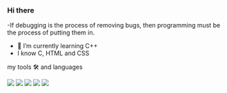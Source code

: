 ### Hi there 
-If debugging is the process of removing bugs, then programming must be the process of putting them in.

- 🌱 I’m currently learning C++ 
- I know C, HTML and CSS 


<!--
**S-h-reyash/S-h-reyash** is a ✨ _special_ ✨ repository because its `README.md` (this file) appears on your GitHub profile.

Here are some ideas to get you started:


- 🌱 I’m currently learning C++ 
 I know C, HTML (not a programming language) and CSS 
-->
my tools 🛠️ and languages

![](https://img.shields.io/badge/os-Windows10-informational?style=flat&logo=<LOGO_NAME>&logoColor=white&color=2bbc8a) 
![](https://img.shields.io/badge/editor-VSCode-informational?style=flat&logo=<LOGO_NAME>&logoColor=white&color=2bbc8a) 
![](https://img.shields.io/badge/lanuguage-C-informational?style=flat&logo=<LOGO_NAME>&logoColor=white&color=2bbc8a) ![](https://img.shields.io/badge/lanuguage-Python-informational?style=flat&logo=<LOGO_NAME>&logoColor=white&color=2bbc8a) 
![](https://img.shields.io/badge/lanuguage-HTML-informational?style=flat&logo=<LOGO_NAME>&logoColor=white&color=2bbc8a)



